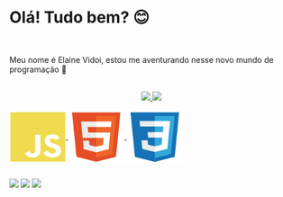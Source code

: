 # Olá! Tudo bem? 😊 <br/>
<br/>

Meu nome é Elaine Vidoi,
estou me aventurando nesse novo mundo de programação 🌼
<br/>
<br/>
<div align="center">
  <a href="https://github.com/elainevdi">
  <img height="180em" src="https://github-readme-stats.vercel.app/api?username=elainevdi&false=true&theme=jolly&include_all_commits=true&count_private=true"/>
  <img height="180em" src="https://github-readme-stats.vercel.app/api/top-langs/?username=elainevdi&layout=compact&langs_count=7&theme=jolly"/>
</div>

<div style="display: inline_block"><br>
  <img align="center" alt="elainevdi-Js" height="90" width="100" src="https://raw.githubusercontent.com/devicons/devicon/master/icons/javascript/javascript-plain.svg">
  <img align="center" alt="elainevdi-HTML" height="90" width="100" src="https://raw.githubusercontent.com/devicons/devicon/master/icons/html5/html5-original.svg">
  <img align="center" alt="elainevdi-CSS" height="90" width="100" src="https://raw.githubusercontent.com/devicons/devicon/master/icons/css3/css3-original.svg">
 
</div>

 ##
 
 <div>
 <a href="https://discord.gg/wagxzStdcR" target="_blank"><img src="https://img.shields.io/badge/Discord-7289DA?style=for-the-badge&logo=discord&logoColor=white" target="_blank"></a> 
  <a href = "mailto:elaineccorrea@gmail.com"><img src="https://img.shields.io/badge/-Gmail-%23333?style=for-the-badge&logo=gmail&logoColor=white" target="_blank"></a>
  <a href="https://www.linkedin.com/in/elaine-cristina-correa-vidoi" target="_blank"><img src="https://img.shields.io/badge/-LinkedIn-%230077B5?style=for-the-badge&logo=linkedin&logoColor=white" target="_blank"></a> 
  
 
 </div>
